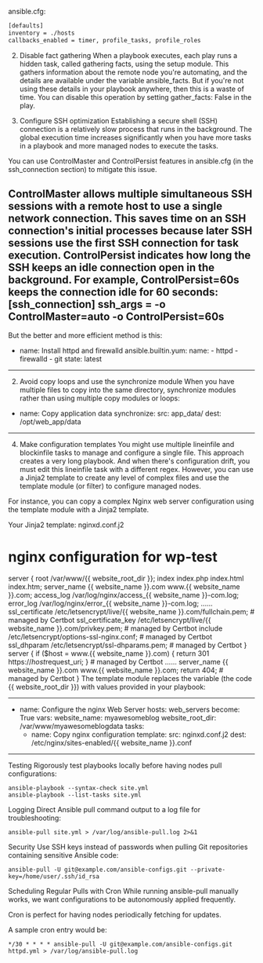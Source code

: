 ansible.cfg:
``` xml
[defaults]
inventory = ./hosts
callbacks_enabled = timer, profile_tasks, profile_roles
```
2. Disable fact gathering
When a playbook executes, each play runs a hidden task, called gathering facts, using the setup module. This gathers information about the remote node you're automating, and the details are available under the variable ansible_facts. But if you're not using these details in your playbook anywhere, then this is a waste of time. You can disable this operation by setting gather_facts: False in the play.

4. Configure SSH optimization
Establishing a secure shell (SSH) connection is a relatively slow process that runs in the background. The global execution time increases significantly when you have more tasks in a playbook and more managed nodes to execute the tasks.

You can use ControlMaster and ControlPersist features in ansible.cfg (in the ssh_connection section) to mitigate this issue.

ControlMaster allows multiple simultaneous SSH sessions with a remote host to use a single network connection. This saves time on an SSH connection's initial processes because later SSH sessions use the first SSH connection for task execution.
ControlPersist indicates how long the SSH keeps an idle connection open in the background. For example, ControlPersist=60s keeps the connection idle for 60 seconds:
[ssh_connection]
ssh_args = -o ControlMaster=auto -o ControlPersist=60s
---
But the better and more efficient method is this:

- name: Install httpd and firewalld
  ansible.builtin.yum:
    name: 
      - httpd
      - firewalld
      - git
    state: latest
---
2. Avoid copy loops and use the synchronize module
When you have multiple files to copy into the same directory, synchronize modules rather than using multiple copy modules or loops:

- name: Copy application data
  synchronize:
    src: app_data/
    dest: /opt/web_app/data
---
4. Make configuration templates
You might use multiple lineinfile and blockinfile tasks to manage and configure a single file. This approach creates a very long playbook. And when there's configuration drift, you must edit this lineinfile task with a different regex. However, you can use a Jinja2 template to create any level of complex files and use the template module (or filter) to configure managed nodes.

For instance, you can copy a complex Nginx web server configuration using the template module with a Jinja2 template.

Your Jinja2 template: nginxd.conf.j2

# nginx configuration for wp-test
server {
    root /var/www/{{ website_root_dir }};
    index index.php index.html index.htm;
    server_name {{ website_name }}.com www.{{ website_name }}.com;
    access_log /var/log/nginx/access_{{ website_name }}-com.log;
    error_log /var/log/nginx/error_{{ website_name }}-com.log;
...<output removed>...
    ssl_certificate /etc/letsencrypt/live/{{ website_name }}.com/fullchain.pem; # managed by Certbot
    ssl_certificate_key /etc/letsencrypt/live/{{ website_name }}.com/privkey.pem; # managed by Certbot
    include /etc/letsencrypt/options-ssl-nginx.conf; # managed by Certbot
    ssl_dhparam /etc/letsencrypt/ssl-dhparams.pem; # managed by Certbot
}
server {
    if ($host = www.{{ website_name }}.com) {
        return 301 https://$host$request_uri;
    } # managed by Certbot
...<output removed>...
    server_name {{ website_name }}.com www.{{ website_name }}.com;
    return 404; # managed by Certbot
}
The template module replaces the variable (the code {{ website_root_dir }}) with values provided in your playbook:

---
- name: Configure the nginx Web Server
  hosts: web_servers
  become: True 
  vars:
    website_name: myawesomeblog
    website_root_dir: /var/www/myawesomeblogdata
  tasks:
    - name: Copy nginx configuration
      template:
        src: nginxd.conf.j2
        dest: /etc/nginx/sites-enabled/{{ website_name }}.conf

---
Testing
Rigorously test playbooks locally before having nodes pull configurations:
``` Shell
ansible-playbook --syntax-check site.yml 
ansible-playbook --list-tasks site.yml
```
Logging
Direct Ansible pull command output to a log file for troubleshooting:
``` Shell
ansible-pull site.yml > /var/log/ansible-pull.log 2>&1
```
Security
Use SSH keys instead of passwords when pulling Git repositories containing sensitive Ansible code:
``` Shell
ansible-pull -U git@example.com/ansible-configs.git --private-key=/home/user/.ssh/id_rsa
```
Scheduling Regular Pulls with Cron
While running ansible-pull manually works, we want configurations to be autonomously applied frequently.

Cron is perfect for having nodes periodically fetching for updates.

A sample cron entry would be:
``` Crontab
*/30 * * * * ansible-pull -U git@example.com/ansible-configs.git httpd.yml > /var/log/ansible-pull.log
```
